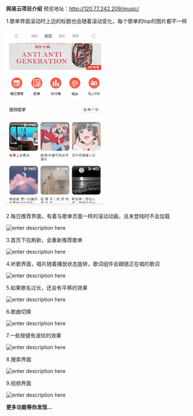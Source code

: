 **网易云项目介绍** 预览地址：http://120.77.242.209/music/

1.歌单界面滚动时上边的标题也会随着滚动变化，每个歌单的top的图片都不一样


![enter description here](./gif/lidqBT.gif)

2.每日推荐界面，有着与歌单页面一样的滚动动画，且未登陆时不会加载


![enter description here](./)

3.首页下拉刷新，会重新推荐歌单


![enter description here](https://s2.ax1x.com/2019/12/25/liwwrV.gif)

4.听歌界面，唱片随着播放状态旋转，歌词组件会跟随正在唱的歌词

![enter description here](https://s2.ax1x.com/2019/12/25/liwraF.gif)

5.如果歌名过长，还会有平移的效果

![enter description here](https://s2.ax1x.com/2019/12/25/liw0bT.gif)

6.歌曲切换

![enter description here](https://s2.ax1x.com/2019/12/25/li0ui4.gif)

7.一些按键有波纹的效果

![enter description here](https://s2.ax1x.com/2019/12/25/liwdK0.gif)

8.搜索界面

![enter description here](https://s2.ax1x.com/2019/12/25/liwUvq.gif)

9.视频界面

![enter description here](https://s2.ax1x.com/2019/12/25/li0KJJ.gif)

**更多功能等你发现...**